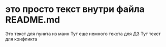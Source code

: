# это просто текст внутри файла README.md

Это текст для пункта из маин
Тут еще немного текста для ДЗ
Тут текст для конфликта

